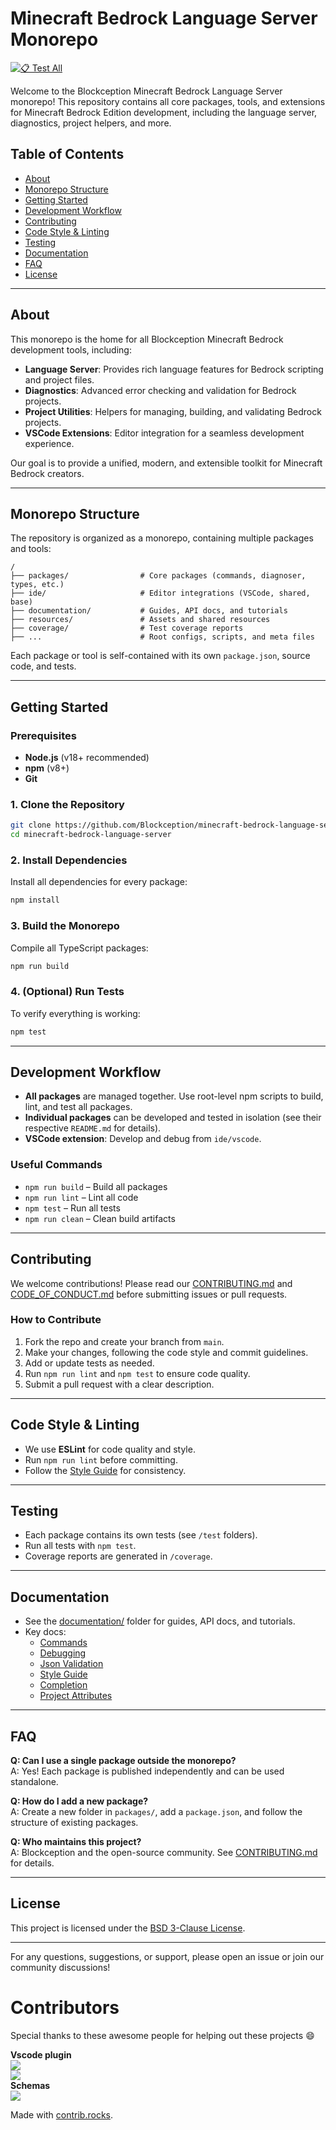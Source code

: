 # Minecraft Bedrock Language Server Monorepo

[![📋 Test All](https://github.com/Blockception/minecraft-bedrock-language-server/actions/workflows/npm-ci.yml/badge.svg)](https://github.com/Blockception/minecraft-bedrock-language-server/actions/workflows/npm-ci.yml)

Welcome to the Blockception Minecraft Bedrock Language Server monorepo! This repository contains all core packages, tools, and extensions for Minecraft Bedrock Edition development, including the language server, diagnostics, project helpers, and more.

## Table of Contents

- [About](#about)
- [Monorepo Structure](#monorepo-structure)
- [Getting Started](#getting-started)
- [Development Workflow](#development-workflow)
- [Contributing](#contributing)
- [Code Style & Linting](#code-style--linting)
- [Testing](#testing)
- [Documentation](#documentation)
- [FAQ](#faq)
- [License](#license)

---

## About

This monorepo is the home for all Blockception Minecraft Bedrock development tools, including:

- **Language Server**: Provides rich language features for Bedrock scripting and project files.
- **Diagnostics**: Advanced error checking and validation for Bedrock projects.
- **Project Utilities**: Helpers for managing, building, and validating Bedrock projects.
- **VSCode Extensions**: Editor integration for a seamless development experience.

Our goal is to provide a unified, modern, and extensible toolkit for Minecraft Bedrock creators.

---

## Monorepo Structure

The repository is organized as a monorepo, containing multiple packages and tools:

```
/
├── packages/                # Core packages (commands, diagnoser, types, etc.)
├── ide/                     # Editor integrations (VSCode, shared, base)
├── documentation/           # Guides, API docs, and tutorials
├── resources/               # Assets and shared resources
├── coverage/                # Test coverage reports
├── ...                      # Root configs, scripts, and meta files
```

Each package or tool is self-contained with its own `package.json`, source code, and tests.

---

## Getting Started

### Prerequisites

- **Node.js** (v18+ recommended)
- **npm** (v8+)
- **Git**

### 1. Clone the Repository

```sh
git clone https://github.com/Blockception/minecraft-bedrock-language-server.git
cd minecraft-bedrock-language-server
```

### 2. Install Dependencies

Install all dependencies for every package:

```sh
npm install
```

### 3. Build the Monorepo

Compile all TypeScript packages:

```sh
npm run build
```

### 4. (Optional) Run Tests

To verify everything is working:

```sh
npm test
```

---

## Development Workflow

- **All packages** are managed together. Use root-level npm scripts to build, lint, and test all packages.
- **Individual packages** can be developed and tested in isolation (see their respective `README.md` for details).
- **VSCode extension**: Develop and debug from `ide/vscode`.

### Useful Commands

- `npm run build` – Build all packages
- `npm run lint` – Lint all code
- `npm test` – Run all tests
- `npm run clean` – Clean build artifacts

---

## Contributing

We welcome contributions! Please read our [CONTRIBUTING.md](CONTRIBUTING.md) and [CODE_OF_CONDUCT.md](CODE_OF_CONDUCT.md) before submitting issues or pull requests.

### How to Contribute

1. Fork the repo and create your branch from `main`.
2. Make your changes, following the code style and commit guidelines.
3. Add or update tests as needed.
4. Run `npm run lint` and `npm test` to ensure code quality.
5. Submit a pull request with a clear description.

---

## Code Style & Linting

- We use **ESLint** for code quality and style.
- Run `npm run lint` before committing.
- Follow the [Style Guide](documentation/Style%20Guide.md) for consistency.

---

## Testing

- Each package contains its own tests (see `/test` folders).
- Run all tests with `npm test`.
- Coverage reports are generated in `/coverage`.

---

## Documentation

- See the [documentation/](documentation/) folder for guides, API docs, and tutorials.
- Key docs:
  - [Commands](documentation/Commands.md)
  - [Debugging](documentation/Debugging.md)
  - [Json Validation](documentation/Json%20Validation.md)
  - [Style Guide](documentation/Style%20Guide.md)
  - [Completion](documentation/completion/Mcfunctions.md)
  - [Project Attributes](documentation/project/MCAttributes.md)

---

## FAQ

**Q: Can I use a single package outside the monorepo?**  
A: Yes! Each package is published independently and can be used standalone.

**Q: How do I add a new package?**  
A: Create a new folder in `packages/`, add a `package.json`, and follow the structure of existing packages.

**Q: Who maintains this project?**  
A: Blockception and the open-source community. See [CONTRIBUTING.md](CONTRIBUTING.md) for details.

---

## License

This project is licensed under the [BSD 3-Clause License](LICENSE).

---

For any questions, suggestions, or support, please open an issue or join our community discussions!

# Contributors

Special thanks to these awesome people for helping out these projects 😄

**Vscode plugin**  
<a href="https://github.com/Blockception/minecraft-bedrock-language-server/graphs/contributors">
<img src="https://contrib.rocks/image?repo=Blockception/minecraft-bedrock-language-server" />
</a>  
<a href="https://github.com/Blockception/VSCode-Bedrock-Development-Extension/graphs/contributors">
<img src="https://contrib.rocks/image?repo=Blockception/VSCode-Bedrock-Development-Extension" />
</a>  
**Schemas**  
<a href="https://github.com/Blockception/Minecraft-bedrock-json-schemas/graphs/contributors">
<img src="https://contrib.rocks/image?repo=Blockception/Minecraft-bedrock-json-schemas" />
</a>

Made with [contrib.rocks](https://contrib.rocks).
